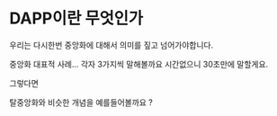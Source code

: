 # DAPP이란 무엇인가

우리는 다시한번 중앙화에 대해서 의미를 짚고 넘어가야합니다.

중앙화 대표적 사례... 각자 3가지씩 말해볼까요 시간없으니 30초만에 말할게요. 

그렇다면 

탈중앙화와 비슷한 개념을 예를들어볼까요 ?

